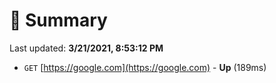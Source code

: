 # 📖 Summary
Last updated: **3/21/2021, 8:53:12 PM**

- `GET` [https://google.com](https://google.com) - **Up** (189ms)
